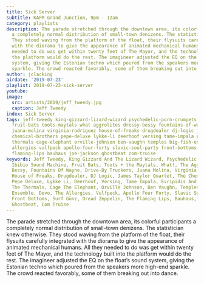 ```yaml
---
title: Sick Server
subtitle: KAFM Grand Junction, 9pm - 12am
category: playlists
description: The parade stretched through the downtown area, its colorful participants
  a completely normal distribution of small-town denizens. The statistician knew otherwise.
  They stood waving from the platform of the float, their flysuits carefully integrated
  with the diorama to give the appearance of animated mechanical humans. All they
  needed to do was get within twenty feet of The Mayor, and the technology built into
  the platform would do the rest. The imagineer adjusted the EQ on the float’s sound
  system, giving the Estonian techno which poured from the speakers more high-end
  sparkle. The crowd reacted favorably, some of them breaking out into dance.
author: jclacking
airdate: '2019-07-23'
playlist: 2019-07-23-sick-server
youtube: 
image:
  src: artists/2019/jeff_tweedy.jpg
  caption: Jeff Tweedy
index: Sick Server
tags: jeff-tweedy king-gizzard-lizard-wizard psychedelic-porn-crumpets ibibio-sound-machine
  fruit-bats toots-maytals what aggrolites dressy-bessy fountains-of-wayne drive-by-truckers
  juana-molina virginia-rodriguez house-of-freaks drugdealer dj-logic james-taylor-quartet
  chemical-brothers pepe-deluxe lykke-li deerhoof versing tame-impala evripidis-his-tragedies
  thermals cage-elephant orville-johnson ben-vaughn temples big-fish-ensemble devo
  allergies vulfpeck apollo-four-forty slavic-soul-party front-bottoms surf-gunz dread-zeppelin
  flaming-lips bauhaus joe-jackson ghostbeat com-truise
keywords: Jeff Tweedy, King Gizzard And The Lizard Wizard, Psychedelic Porn Crumpets,
  Ibibio Sound Machine, Fruit Bats, Toots + the Maytals, What!, The Aggrolites, Dressy
  Bessy, Fountains Of Wayne, Drive-By Truckers, Juana Molina, Virginia Rodriguez,
  House of Freaks, Drugdealer, DJ Logic, James Taylor Quartet, The Chemical Brothers,
  Pepe Deluxe, Lykke Li, Deerhoof, Versing, Tame Impala, Evripidis And His Tragedies,
  The Thermals, Cage The Elephant, Orville Johnson, Ben Vaughn, Temples, Big Fish
  Ensemble, Devo, The Allergies, Vulfpeck, Apollo Four Forty, Slavic Soul Party, The
  Front Bottoms, Surf Günz, Dread Zeppelin, The Flaming Lips, Bauhaus, Joe Jackson,
  Ghostbeat, Com Truise
---
```

The parade stretched through the downtown area, its colorful participants a completely normal distribution of small-town denizens. The statistician knew otherwise. They stood waving from the platform of the float, their flysuits carefully integrated with the diorama to give the appearance of animated mechanical humans. All they needed to do was get within twenty feet of The Mayor, and the technology built into the platform would do the rest. The imagineer adjusted the EQ on the float’s sound system, giving the Estonian techno which poured from the speakers more high-end sparkle. The crowd reacted favorably, some of them breaking out into dance.
